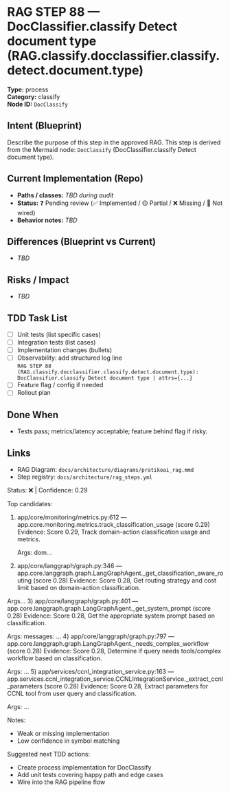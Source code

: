 # RAG STEP 88 — DocClassifier.classify Detect document type (RAG.classify.docclassifier.classify.detect.document.type)

**Type:** process  
**Category:** classify  
**Node ID:** `DocClassify`

## Intent (Blueprint)
Describe the purpose of this step in the approved RAG. This step is derived from the Mermaid node: `DocClassify` (DocClassifier.classify Detect document type).

## Current Implementation (Repo)
- **Paths / classes:** _TBD during audit_
- **Status:** ❓ Pending review (✅ Implemented / 🟡 Partial / ❌ Missing / 🔌 Not wired)
- **Behavior notes:** _TBD_

## Differences (Blueprint vs Current)
- _TBD_

## Risks / Impact
- _TBD_

## TDD Task List
- [ ] Unit tests (list specific cases)
- [ ] Integration tests (list cases)
- [ ] Implementation changes (bullets)
- [ ] Observability: add structured log line  
  `RAG STEP 88 (RAG.classify.docclassifier.classify.detect.document.type): DocClassifier.classify Detect document type | attrs={...}`
- [ ] Feature flag / config if needed
- [ ] Rollout plan

## Done When
- Tests pass; metrics/latency acceptable; feature behind flag if risky.

## Links
- RAG Diagram: `docs/architecture/diagrams/pratikoai_rag.mmd`
- Step registry: `docs/architecture/rag_steps.yml`


<!-- AUTO-AUDIT:BEGIN -->
Status: ❌  |  Confidence: 0.29

Top candidates:
1) app/core/monitoring/metrics.py:612 — app.core.monitoring.metrics.track_classification_usage (score 0.29)
   Evidence: Score 0.29, Track domain-action classification usage and metrics.
    
    Args:
        dom...
2) app/core/langgraph/graph.py:346 — app.core.langgraph.graph.LangGraphAgent._get_classification_aware_routing (score 0.28)
   Evidence: Score 0.28, Get routing strategy and cost limit based on domain-action classification.

Args...
3) app/core/langgraph/graph.py:401 — app.core.langgraph.graph.LangGraphAgent._get_system_prompt (score 0.28)
   Evidence: Score 0.28, Get the appropriate system prompt based on classification.

Args:
    messages: ...
4) app/core/langgraph/graph.py:797 — app.core.langgraph.graph.LangGraphAgent._needs_complex_workflow (score 0.28)
   Evidence: Score 0.28, Determine if query needs tools/complex workflow based on classification.

Args:
...
5) app/services/ccnl_integration_service.py:163 — app.services.ccnl_integration_service.CCNLIntegrationService._extract_ccnl_parameters (score 0.28)
   Evidence: Score 0.28, Extract parameters for CCNL tool from user query and classification.

Args:
    ...

Notes:
- Weak or missing implementation
- Low confidence in symbol matching

Suggested next TDD actions:
- Create process implementation for DocClassify
- Add unit tests covering happy path and edge cases
- Wire into the RAG pipeline flow
<!-- AUTO-AUDIT:END -->
